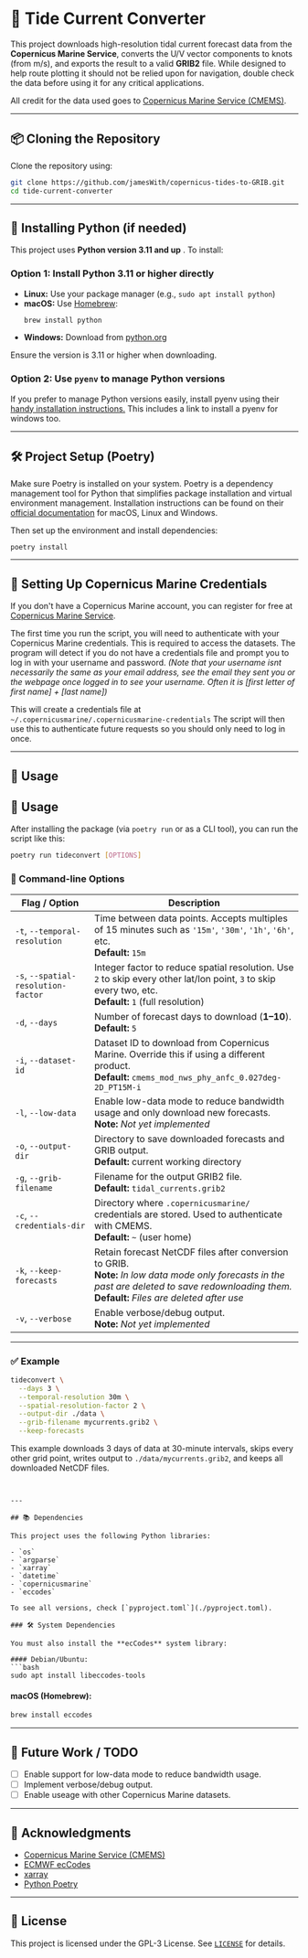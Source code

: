 # 🌊 Tide Current Converter

This project downloads high-resolution tidal current forecast data from the **Copernicus Marine Service**, converts the U/V vector components to knots (from m/s), and exports the result to a valid **GRIB2** file. While designed to help route plotting it should not be relied upon for navigation, double check the data before using it for any critical applications.

All credit for the data used goes to [Copernicus Marine Service (CMEMS)](https://marine.copernicus.eu/).

---

## 📦 Cloning the Repository

Clone the repository using:

```bash
git clone https://github.com/jamesWith/copernicus-tides-to-GRIB.git
cd tide-current-converter
```

---

## 🐍 Installing Python (if needed)

This project uses **Python version 3.11 and up** . To install:

### Option 1: Install Python 3.11 or higher directly
- **Linux:** Use your package manager (e.g., `sudo apt install python`)
- **macOS:** Use [Homebrew](https://brew.sh/):
  ```bash
  brew install python
  ```
- **Windows:** Download from [python.org](https://www.python.org/downloads/)

Ensure the version is 3.11 or higher when downloading.
### Option 2: Use `pyenv` to manage Python versions
If you prefer to manage Python versions easily, install pyenv using their [handy installation instructions.](https://github.com/pyenv/pyenv#installation) This includes a link to install a pyenv for windows too.

---

## 🛠 Project Setup (Poetry)

Make sure Poetry is installed on your system. Poetry is a dependency management tool for Python that simplifies package installation and virtual environment management. Installation instructions can be found on their [official documentation](https://python-poetry.org/docs/#installation) for macOS, Linux and Windows.

Then set up the environment and install dependencies:

```bash
poetry install
```

---

## 🔐 Setting Up Copernicus Marine Credentials

If you don't have a Copernicus Marine account, you can register for free at [Copernicus Marine Service](https://data.marine.copernicus.eu/register).

The first time you run the script, you will need to authenticate with your Copernicus Marine credentials. This is required to access the datasets. The program will detect if you do not have a credentials file and prompt you to log in with your username  and password. *(Note that your username isnt necessarily the same as your email address, see the email they sent you or the webpage once logged in to see your username. Often it is [first letter of first name] + [last name])* 

This will create a credentials file at `~/.copernicusmarine/.copernicusmarine-credentials`
The script will then use this to authenticate future requests so you should only need to log in once.

---

## 🚀 Usage

## 🚀 Usage

After installing the package (via `poetry run` or as a CLI tool), you can run the script like this:

```bash
poetry run tideconvert [OPTIONS]
```

### 🔧 Command-line Options

| Flag / Option                  | Description |
|-------------------------------|-------------|
| `-t`, `--temporal-resolution` | Time between data points. Accepts multiples of 15 minutes such as `'15m'`, `'30m'`, `'1h'`, `'6h'`, etc.<br>**Default:** `15m` |
| `-s`, `--spatial-resolution-factor` | Integer factor to reduce spatial resolution. Use `2` to skip every other lat/lon point, `3` to skip every two, etc.<br>**Default:** `1` (full resolution) |
| `-d`, `--days`                | Number of forecast days to download (**1–10**).<br>**Default:** `5` |
| `-i`, `--dataset-id`          | Dataset ID to download from Copernicus Marine. Override this if using a different product.<br>**Default:** `cmems_mod_nws_phy_anfc_0.027deg-2D_PT15M-i` |
| `-l`, `--low-data`            | Enable low-data mode to reduce bandwidth usage and only download new forecasts.<br>**Note:** _Not yet implemented_ |
| `-o`, `--output-dir`          | Directory to save downloaded forecasts and GRIB output.<br>**Default:** current working directory |
| `-g`, `--grib-filename`       | Filename for the output GRIB2 file.<br>**Default:** `tidal_currents.grib2` |
| `-c`, `--credentials-dir`     | Directory where `.copernicusmarine/` credentials are stored. Used to authenticate with CMEMS.<br>**Default:** `~` (user home) |
| `-k`, `--keep-forecasts`      | Retain forecast NetCDF files after conversion to GRIB.<br>**Note:** _In low data mode only forecasts in the past are deleted to save redownloading them._ <br>**Default:** _Files are deleted after use_ |
| `-v`, `--verbose`             | Enable verbose/debug output.<br>**Note:** _Not yet implemented_ |

---

### ✅ Example

```bash
tideconvert \
  --days 3 \
  --temporal-resolution 30m \
  --spatial-resolution-factor 2 \
  --output-dir ./data \
  --grib-filename mycurrents.grib2 \
  --keep-forecasts
```

This example downloads 3 days of data at 30-minute intervals, skips every other grid point, writes output to `./data/mycurrents.grib2`, and keeps all downloaded NetCDF files.
```


---

## 📚 Dependencies

This project uses the following Python libraries:

- `os`
- `argparse`
- `xarray`
- `datetime`
- `copernicusmarine`
- `eccodes`

To see all versions, check [`pyproject.toml`](./pyproject.toml).

### 🛠 System Dependencies

You must also install the **ecCodes** system library:

#### Debian/Ubuntu:
```bash
sudo apt install libeccodes-tools
```

#### macOS (Homebrew):
```bash
brew install eccodes
```

---

## 🧠 Future Work / TODO

- [ ] Enable support for low-data mode to reduce bandwidth usage.
- [ ] Implement verbose/debug output.
- [ ] Enable useage with other Copernicus Marine datasets.

---

## 🙏 Acknowledgments

- [Copernicus Marine Service (CMEMS)](https://marine.copernicus.eu/)
- [ECMWF ecCodes](https://confluence.ecmwf.int/display/ECC/ecCodes+Home)
- [xarray](https://docs.xarray.dev/)
- [Python Poetry](https://python-poetry.org/)

---

## 📄 License

This project is licensed under the GPL-3 License. See [`LICENSE`](./LICENSE) for details.

